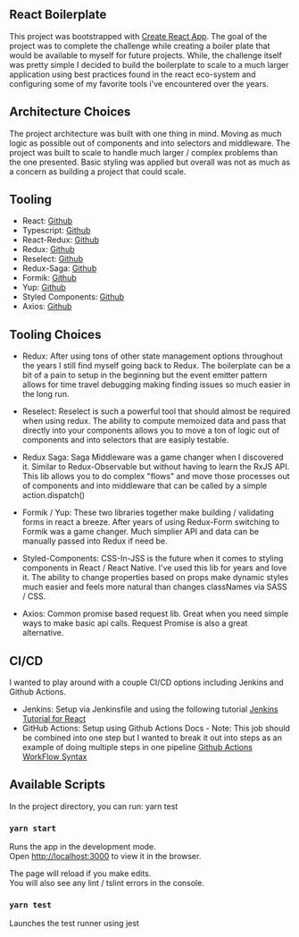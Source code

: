 ## React Boilerplate

This project was bootstrapped with [Create React App](https://github.com/facebook/create-react-app).
The goal of the project was to complete the challenge while creating a boiler plate that would be available to
myself for future projects. While, the challenge itself was pretty simple I decided to build the boilerplate to scale to a much larger
application using best practices found in the react eco-system and configuring some of my favorite tools i've encountered over the years.


## Architecture Choices

The project architecture was built with one thing in mind. Moving as much logic as possible out of components and into selectors
and middleware. The project was built to scale to handle much larger / complex problems than the one presented. Basic styling was
applied but overall was not as much as a concern as building a project that could scale.


## Tooling

- React:  [Github](https://github.com/facebook/react) 
- Typescript: [Github](https://github.com/microsoft/TypeScript)
- React-Redux: [Github](https://github.com/reduxjs/react-redux)
- Redux:  [Github](https://github.com/reduxjs/redux)
- Reselect: [Github](https://github.com/reduxjs/reselect)
- Redux-Saga: [Github](https://github.com/redux-saga/redux-saga)
- Formik: [Github](https://github.com/jaredpalmer/formik)
- Yup: [Github](https://github.com/jquense/yup)
- Styled Components: [Github](https://github.com/styled-components/styled-components)
- Axios: [Github](https://github.com/axios/axios)

## Tooling Choices
 - Redux: After using tons of other state management options throughout the years I still find myself going
 back to Redux. The boilerplate can be a bit of a pain to setup in the beginning but the event emitter pattern
 allows for time travel debugging making finding issues so much easier in the long run.
 
 - Reselect: Reselect is such a powerful tool that should almost be required when using redux. The ability 
 to compute memoized data and pass that directly into your components allows you to move a ton of 
 logic out of components and into selectors that are easiply testable. 
 
 - Redux Saga: Saga Middleware was a game changer when I discovered it. Similar to Redux-Observable
 but without having to learn the RxJS API. This lib allows you to do complex "flows" and move those processes
 out of components and into middleware that can be called by a simple action.dispatch()
 
 - Formik / Yup: These two libraries together make building / validating forms in react a breeze. After years of using 
 Redux-Form switching to Formik was a game changer. Much simplier API and data can be manually passed into Redux if need be.
 
 - Styled-Components: CSS-In-JSS is the future when it comes to styling components in React / React Native. I've 
 used this lib for years and love it. The ability to change properties based on props make dynamic styles much easier and feels
 more natural than changes classNames via SASS / CSS.
 
 - Axios: Common promise based request lib. Great when you need simple ways to make basic api calls. Request Promise
 is also a great alternative.

## CI/CD

 I wanted to play around with a couple CI/CD options including Jenkins and Github Actions.
 
 - Jenkins: Setup via Jenkinsfile and using the following tutorial [Jenkins Tutorial for React](https://jenkins.io/doc/tutorials/build-a-node-js-and-react-app-with-npm/)
 - GitHub Actions: Setup using Github Actions Docs - Note: This job should be combined into one step but I wanted to break it out into steps
   as an example of doing multiple steps in one pipeline [Github Actions WorkFlow Syntax](https://help.github.com/en/articles/workflow-syntax-for-github-actions)

## Available Scripts

In the project directory, you can run:
yarn test

### `yarn start`

Runs the app in the development mode.<br>
Open [http://localhost:3000](http://localhost:3000) to view it in the browser.

The page will reload if you make edits.<br>
You will also see any lint / tslint errors in the console.

### `yarn test`

Launches the test runner using jest<br>

